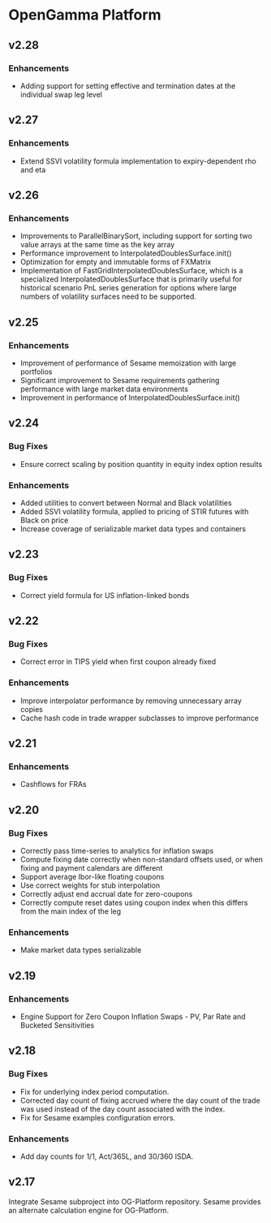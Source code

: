# OpenGamma Platform

## v2.28

### Enhancements

* Adding support for setting effective and termination dates at the individual swap leg level

## v2.27

### Enhancements

* Extend SSVI volatility formula implementation to expiry-dependent rho and eta

## v2.26

### Enhancements

* Improvements to ParallelBinarySort, including support for sorting two value arrays at the same time as the key array
* Performance improvement to InterpolatedDoublesSurface.init()
* Optimization for empty and immutable forms of FXMatrix
* Implementation of FastGridInterpolatedDoublesSurface, which is a specialized InterpolatedDoublesSurface that is primarily useful for historical scenario PnL series generation for options where large numbers of volatility surfaces need to be supported.

## v2.25

### Enhancements

* Improvement of performance of Sesame memoization with large portfolios
* Significant improvement to Sesame requirements gathering performance with large market data environments
* Improvement in performance of InterpolatedDoublesSurface.init()

## v2.24

### Bug Fixes

* Ensure correct scaling by position quantity in equity index option results

### Enhancements

* Added utilities to convert between Normal and Black volatilities
* Added SSVI volatility formula, applied to pricing of STIR futures with Black on price
* Increase coverage of serializable market data types and containers

## v2.23

### Bug Fixes

* Correct yield formula for US inflation-linked bonds

## v2.22

### Bug Fixes
* Correct error in TIPS yield when first coupon already fixed

### Enhancements

* Improve interpolator performance by removing unnecessary array copies
* Cache hash code in trade wrapper subclasses to improve performance

## v2.21

### Enhancements

* Cashflows for FRAs

## v2.20

### Bug Fixes

* Correctly pass time-series to analytics for inflation swaps
* Compute fixing date correctly when non-standard offsets used, or when fixing and payment calendars are different
* Support average Ibor-like floating coupons
* Use correct weights for stub interpolation
* Correctly adjust end accrual date for zero-coupons
* Correctly compute reset dates using coupon index when this differs from the main index of the leg

### Enhancements

* Make market data types serializable

## v2.19

### Enhancements

* Engine Support for Zero Coupon Inflation Swaps - PV, Par Rate and Bucketed Sensitivities

## v2.18

### Bug Fixes

* Fix for underlying index period computation.
* Corrected day count of fixing accrued where the day count of the trade was used instead of the day count associated with the index.
* Fix for Sesame examples configuration errors.

### Enhancements

* Add day counts for 1/1, Act/365L, and 30/360 ISDA.

## v2.17

Integrate Sesame subproject into OG-Platform repository. Sesame provides an alternate calculation engine for OG-Platform.
